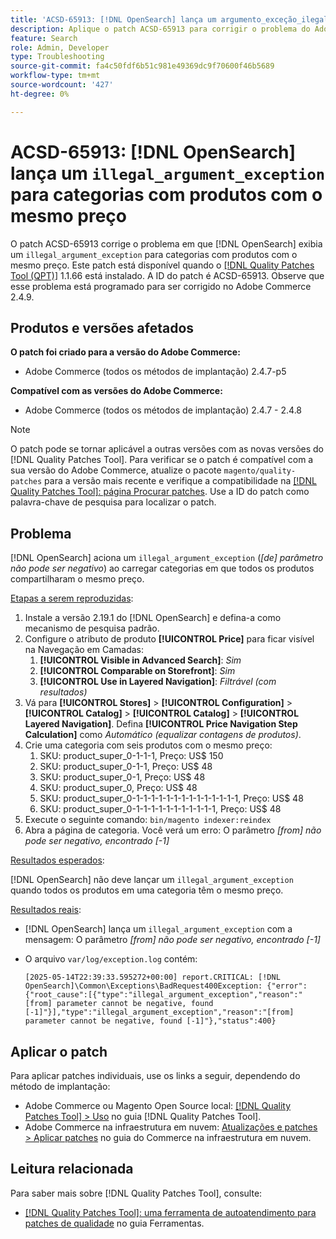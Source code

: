 ```yaml
---
title: 'ACSD-65913: [!DNL OpenSearch] lança um argumento_exceção_ilegal para categorias com produtos com o mesmo preço'
description: Aplique o patch ACSD-65913 para corrigir o problema do Adobe Commerce em que [!DNL Opensearch]  está gerando um argumento_ilegal_exceção ("[do] parâmetro não pode ser negativo") nas categorias que contêm todos os produtos com o mesmo preço.
feature: Search
role: Admin, Developer
type: Troubleshooting
source-git-commit: fa4c50fdf6b51c981e49369dc9f70600f46b5689
workflow-type: tm+mt
source-wordcount: '427'
ht-degree: 0%

---
```



# ACSD-65913: [!DNL OpenSearch] lança um `illegal_argument_exception` para categorias com produtos com o mesmo preço

O patch ACSD-65913 corrige o problema em que [!DNL OpenSearch] exibia um `illegal_argument_exception` para categorias com produtos com o mesmo preço. Este patch está disponível quando o [[!DNL Quality Patches Tool (QPT)]](/help/tools/quality-patches-tool/quality-patches-tool-to-self-serve-quality-patches.md) 1.1.66 está instalado. A ID do patch é ACSD-65913. Observe que esse problema está programado para ser corrigido no Adobe Commerce 2.4.9.

## Produtos e versões afetados

**O patch foi criado para a versão do Adobe Commerce:**

* Adobe Commerce (todos os métodos de implantação) 2.4.7-p5

**Compatível com as versões do Adobe Commerce:**

* Adobe Commerce (todos os métodos de implantação) 2.4.7 - 2.4.8

>[!NOTE]
>
>O patch pode se tornar aplicável a outras versões com as novas versões do [!DNL Quality Patches Tool]. Para verificar se o patch é compatível com a sua versão do Adobe Commerce, atualize o pacote `magento/quality-patches` para a versão mais recente e verifique a compatibilidade na [[!DNL Quality Patches Tool]: página Procurar patches](https://experienceleague.adobe.com/tools/commerce-quality-patches/index.html?lang=pt-BR). Use a ID do patch como palavra-chave de pesquisa para localizar o patch.

## Problema

[!DNL OpenSearch] aciona um `illegal_argument_exception` (*[de] parâmetro não pode ser negativo*) ao carregar categorias em que todos os produtos compartilharam o mesmo preço.

<u>Etapas a serem reproduzidas</u>:

1. Instale a versão 2.19.1 do [!DNL OpenSearch] e defina-a como mecanismo de pesquisa padrão.
1. Configure o atributo de produto **[!UICONTROL Price]** para ficar visível na Navegação em Camadas:
   1. **[!UICONTROL Visible in Advanced Search]**: *Sim*
   1. **[!UICONTROL Comparable on Storefront]**: *Sim*
   1. **[!UICONTROL Use in Layered Navigation]**: *Filtrável (com resultados)*
1. Vá para **[!UICONTROL Stores]** > **[!UICONTROL Configuration]** > **[!UICONTROL Catalog]** > **[!UICONTROL Catalog]** > **[!UICONTROL Layered Navigation]**. Defina **[!UICONTROL Price Navigation Step Calculation]** como *Automático (equalizar contagens de produtos)*.
1. Crie uma categoria com seis produtos com o mesmo preço:
   1. SKU: product_super_0-1-1-1, Preço: US$ 150
   1. SKU: product_super_0-1-1, Preço: US$ 48
   1. SKU: product_super_0-1, Preço: US$ 48
   1. SKU: product_super_0, Preço: US$ 48
   1. SKU: product_super_0-1-1-1-1-1-1-1-1-1-1-1-1-1-1, Preço: US$ 48
   1. SKU: product_super_0-1-1-1-1-1-1-1-1-1-1-1, Preço: US$ 48
1. Execute o seguinte comando:
   `bin/magento indexer:reindex`
1. Abra a página de categoria. Você verá um erro:
   O parâmetro *[from] não pode ser negativo, encontrado [-1]*

<u>Resultados esperados</u>:

[!DNL OpenSearch] não deve lançar um `illegal_argument_exception` quando todos os produtos em uma categoria têm o mesmo preço.

<u>Resultados reais</u>:

* [!DNL OpenSearch] lança um `illegal_argument_exception` com a mensagem:
  O parâmetro *[from] não pode ser negativo, encontrado [-1]*

* O arquivo `var/log/exception.log` contém:

  ```
  [2025-05-14T22:39:33.595272+00:00] report.CRITICAL: [!DNL OpenSearch]\Common\Exceptions\BadRequest400Exception: {"error":{"root_cause":[{"type":"illegal_argument_exception","reason":"[from] parameter cannot be negative, found [-1]"}],"type":"illegal_argument_exception","reason":"[from] parameter cannot be negative, found [-1]"},"status":400}
  ```

## Aplicar o patch

Para aplicar patches individuais, use os links a seguir, dependendo do método de implantação:

* Adobe Commerce ou Magento Open Source local: [[!DNL Quality Patches Tool] > Uso](/help/tools/quality-patches-tool/usage.md) no guia [!DNL Quality Patches Tool].
* Adobe Commerce na infraestrutura em nuvem: [Atualizações e patches > Aplicar patches](https://experienceleague.adobe.com/docs/commerce-cloud-service/user-guide/develop/upgrade/apply-patches.html?lang=pt-BR) no guia do Commerce na infraestrutura em nuvem.

## Leitura relacionada

Para saber mais sobre [!DNL Quality Patches Tool], consulte:

* [[!DNL Quality Patches Tool]: uma ferramenta de autoatendimento para patches de qualidade](/help/tools/quality-patches-tool/quality-patches-tool-to-self-serve-quality-patches.md) no guia Ferramentas.
